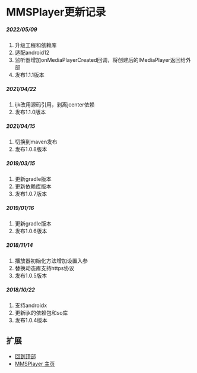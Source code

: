 # MMSPlayer更新记录

##### 2022/05/09
1. 升级工程和依赖库
2. 适配android12
3. 监听器增加onMediaPlayerCreated回调，将创建后的IMediaPlayer返回给外部
4. 发布1.1.1版本

##### 2021/04/22
1. ijk改用源码引用，剥离jcenter依赖
2. 发布1.1.0版本

##### 2021/04/15
1. 切换到maven发布
2. 发布1.0.8版本

##### 2019/03/15
1. 更新gradle版本
2. 更新依赖库版本
3. 发布1.0.7版本

##### 2019/01/16
1. 更新gradle版本
2. 发布1.0.6版本

##### 2018/11/14
1. 播放器初始化方法增加设置入参
2. 替换动态库支持https协议
3. 发布1.0.5版本

##### 2018/10/22
1. 支持androidx
2. 更新ijk的依赖包和so库
3. 发布1.0.4版本

## 扩展
- [回到顶部](https://github.com/LZ9/MMSPlayer/blob/master/mmsplayer/readme_mmsplayer_update.md#mmsplayer更新记录)
- [MMSPlayer 主页](https://github.com/LZ9/MMSPlayer)

